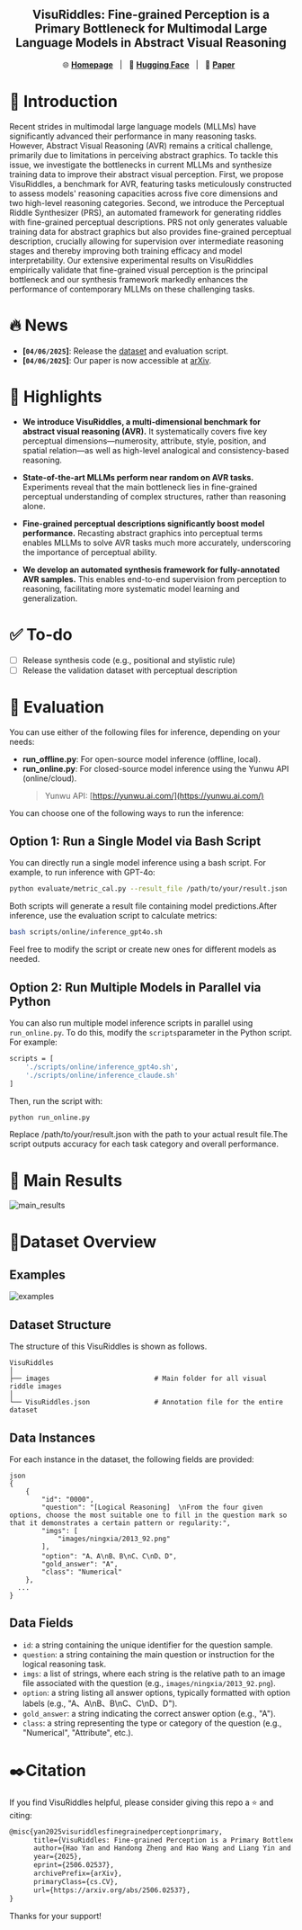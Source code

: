<p align="center">

  <h2 align="center"><strong>VisuRiddles: Fine-grained Perception is a Primary Bottleneck for Multimodal Large Language Models in Abstract Visual Reasoning</strong></h2>

<p align="center">
        🌐 <a href="https://zhd36.github.io/VisuRiddles/"><b>Homepage</b></a>&nbsp&nbsp | &nbsp&nbsp🤗 <a href="https://huggingface.co/datasets/yh0075/VisuRiddles"><b>Hugging Face</b></a>&nbsp&nbsp | &nbsp&nbsp📑 <a href="https://arxiv.org/abs/2506.02537"><b>Paper</b></a>&nbsp&nbsp
</p>


# 👋 Introduction
Recent strides in multimodal large language models (MLLMs) have significantly advanced their performance in many reasoning tasks. However, Abstract Visual Reasoning (AVR) remains a critical challenge, primarily due to limitations in perceiving abstract graphics. To tackle this issue, we investigate the bottlenecks in current MLLMs and synthesize training data to improve their abstract visual perception. First, we propose VisuRiddles, a benchmark for AVR, featuring tasks meticulously constructed to assess models' reasoning capacities across five core dimensions and two high-level reasoning categories. Second, we introduce the Perceptual Riddle Synthesizer (PRS),  an automated framework for generating riddles with fine-grained perceptual descriptions. PRS not only generates valuable training data for abstract graphics but also provides fine-grained perceptual description, crucially allowing for supervision over intermediate reasoning stages and thereby improving both training efficacy and model interpretability. Our extensive experimental results on VisuRiddles empirically validate that fine-grained visual perception is the principal bottleneck and our synthesis framework markedly enhances the performance of contemporary MLLMs on these challenging tasks.


# 🔥 News


- **[`04/06/2025`]**: Release the [dataset](https://huggingface.co/datasets/yh0075/VisuRiddles) and evaluation script.
- **[`04/06/2025`]**: Our paper is now accessible at [arXiv]().

# 📌 Highlights


- **We introduce VisuRiddles, a multi-dimensional benchmark for abstract visual reasoning (AVR).** It systematically covers five key perceptual dimensions—numerosity, attribute, style, position, and spatial relation—as well as high-level analogical and consistency-based reasoning.

- **State-of-the-art MLLMs perform near random on AVR tasks.** Experiments reveal that the main bottleneck lies in fine-grained perceptual understanding of complex structures, rather than reasoning alone.

- **Fine-grained perceptual descriptions significantly boost model performance.** Recasting abstract graphics into perceptual terms enables MLLMs to solve AVR tasks much more accurately, underscoring the importance of perceptual ability.

- **We develop an automated synthesis framework for fully-annotated AVR samples.** This enables end-to-end supervision from perception to reasoning, facilitating more systematic model learning and generalization.

# ✅ To-do
- [ ] Release synthesis code (e.g., positional and stylistic rule)
- [ ] Release the validation dataset with perceptual description

# 🔨 Evaluation
You can use either of the following files for inference, depending on your needs:

- **run_offline.py**: For open-source model inference (offline, local).
- **run_online.py**: For closed-source model inference using the Yunwu API (online/cloud).  
  > Yunwu API: [https://yunwu.ai.com/](https://yunwu.ai.com/)

You can choose one of the following ways to run the inference:

## Option 1: Run a Single Model via Bash Script
You can directly run a single model inference using a bash script. For example, to run inference with GPT-4o:
```bash
python evaluate/metric_cal.py --result_file /path/to/your/result.json
```

Both scripts will generate a result file containing model predictions.After inference, use the evaluation script to calculate metrics:

```bash
bash scripts/online/inference_gpt4o.sh
```
Feel free to modify the script or create new ones for different models as needed.

## Option 2: Run Multiple Models in Parallel via Python
You can also run multiple model inference scripts in parallel using `run_online.py`. To do this, modify the `scripts`parameter in the Python script. For example:
```bash
scripts = [
    './scripts/online/inference_gpt4o.sh',
    './scripts/online/inference_claude.sh'
]
```
Then, run the script with:
```bash
python run_online.py
```

Replace /path/to/your/result.json with the path to your actual result file.The script outputs accuracy for each task category and overall performance.


# 📖 Main Results
![main_results](assets/main_results.png)


# 🧩Dataset Overview
## Examples 
![examples](assets/examples.png)

## Dataset Structure
The structure of this VisuRiddles is shown as follows.
```
VisuRiddles
│
├── images                          # Main folder for all visual riddle images
│
└── VisuRiddles.json                # Annotation file for the entire dataset

```

## Data Instances
For each instance in the dataset, the following fields are provided:
```
json
{
    {
        "id": "0000",
        "question": "[Logical Reasoning]  \nFrom the four given options, choose the most suitable one to fill in the question mark so that it demonstrates a certain pattern or regularity:",
        "imgs": [
            "images/ningxia/2013_92.png"
        ],
        "option": "A、A\nB、B\nC、C\nD、D",
        "gold_answer": "A",
        "class": "Numerical"
    },
  ...
}

```
## Data Fields
- `id`: a string containing the unique identifier for the question sample.
- `question`: a string containing the main question or instruction for the logical reasoning task.
- `imgs`: a list of strings, where each string is the relative path to an image file associated with the question (e.g., `images/ningxia/2013_92.png`).
- `option`: a string listing all answer options, typically formatted with option labels (e.g., "A、A\nB、B\nC、C\nD、D").
- `gold_answer`: a string indicating the correct answer option (e.g., "A").
- `class`: a string representing the type or category of the question (e.g., "Numerical", "Attribute", etc.).



# ✒️Citation

If you find VisuRiddles helpful, please consider giving this repo a :star: and citing:

```latex
@misc{yan2025visuriddlesfinegrainedperceptionprimary,
      title={VisuRiddles: Fine-grained Perception is a Primary Bottleneck for Multimodal Large Language Models in Abstract Visual Reasoning}, 
      author={Hao Yan and Handong Zheng and Hao Wang and Liang Yin and Xingchen Liu and Zhenbiao Cao and Xinxing Su and Zihao Chen and Jihao Wu and Minghui Liao and Chao Weng and Wei Chen and Yuliang Liu and Xiang Bai},
      year={2025},
      eprint={2506.02537},
      archivePrefix={arXiv},
      primaryClass={cs.CV},
      url={https://arxiv.org/abs/2506.02537}, 
}
```

Thanks for your support!



